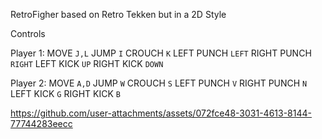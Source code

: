 RetroFigher based on Retro Tekken but in a 2D Style

Controls

Player 1:
MOVE `J,L`
JUMP `I`
CROUCH `K`
LEFT PUNCH `LEFT`
RIGHT PUNCH `RIGHT`
LEFT KICK `UP`
RIGHT KICK `DOWN`

Player 2:
MOVE `A,D`
JUMP `W`
CROUCH `S`
LEFT PUNCH `V`
RIGHT PUNCH `N`
LEFT KICK `G`
RIGHT KICK `B`

https://github.com/user-attachments/assets/072fce48-3031-4613-8144-77744283eecc

